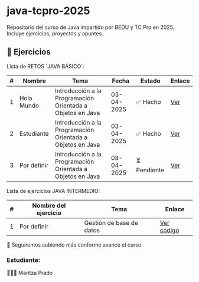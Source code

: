 # java-tcpro-2025
Repositorio del curso de Java impartido por BEDU y TC Pro en 2025. Incluye ejercicios, proyectos y apuntes.

## 📂 Ejercicios

Lista de RETOS ´JAVA BÁSICO´:

| # | Nombre | Tema | Fecha | Estado | Enlace |
|---|--------|------|--------|--------|--------|
| 1 | Hola Mundo | Introducción a la Programación Orientada a Objetos en Java | 03-04-2025 | ✅ Hecho | [Ver](ejercicios/sesion-1/hola-mundo) |
| 2 | Estudiante | Introducción a la Programación Orientada a Objetos en Java | 03-04-2025 | ✅ Hecho | [Ver](ejercicios/sesion-1/Estudiante) |
| 3 | Por definir | Introducción a la Programación Orientada a Objetos en Java | 08-04-2025 | ⏳ Pendiente | [Ver](ejercicios/condicionales.java) |



Lista de ejercicios JAVA INTERMEDIO:

| # | Nombre del ejercicio | Tema | Enlace |
|---|-----------------------|------|--------|
| 1 | Por definir            | Gestión de base de datos| [Ver código]() |




🚀 Seguiremos subiendo más conforme avance el curso.


### Estudiante:
👩🏻‍💻 Maritza Prado

